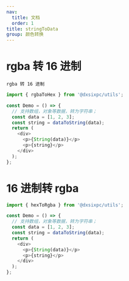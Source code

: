 ```yaml
---
nav:
  title: 文档
  order: 1
title: stringToData
group: 颜色转换
---
```


# rgba 转 16 进制

<code src="./RgbaOrHex/RgbaToHex.tsx">rgba 转 16 进制</code>

```js
import { rgbaToHex } from '@dxsixpc/utils';

const Demo = () => {
  // 支持数组，对象等数据，转为字符串；
  const data = [1, 2, 3];
  const string = dataToString(data);
  return (
    <div>
      <p>{String(data)}</p>
      <p>{string}</p>
    </div>
  );
};
```

# 16 进制转 rgba

```js
import { hexToRgba } from '@dxsixpc/utils';

const Demo = () => {
  // 支持数组，对象等数据，转为字符串；
  const data = [1, 2, 3];
  const string = dataToString(data);
  return (
    <div>
      <p>{String(data)}</p>
      <p>{string}</p>
    </div>
  );
};
```
